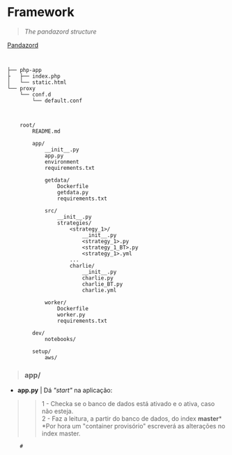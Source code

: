 # Framework
>*The pandazord structure*

[Pandazord](../README.md)

```


├── php-app
├   ├── index.php
│   └── static.html
└── proxy
    └── conf.d
        └── default.conf



```

        root/
            README.md
                        
            app/
                __init__.py
                app.py
                environment
                requirements.txt

                getdata/
                    Dockerfile
                    getdata.py
                    requirements.txt
            
                src/
                    __init__.py
                    strategies/
                        <strategy_1>/
                            __init__.py
                            <strategy_1>.py
                            <strategy_1_BT>.py
                            <strategy_1>.yml
                        ...
                        charlie/
                            __init__.py
                            charlie.py
                            charlie_BT.py
                            charlie.yml

                worker/
                    Dockerfile
                    worker.py
                    requirements.txt
            
            dev/
                notebooks/
            
            setup/
                aws/

> ### app/
- **app.py** | Dá *"start"* na aplicação:
>>1 - Checka se o banco de dados está ativado e o ativa, caso não esteja.  
>>2 - Faz a leitura, a partir do banco de dados, do index **master***    
        *Por hora um "container provisório" escreverá as alterações no index master.

        #